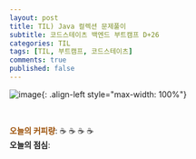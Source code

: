 ```yaml
---
layout: post
title: TIL) Java 컬렉션 문제풀이
subtitle: 코드스테이츠 백엔드 부트캠프 D+26
categories: TIL
tags: [TIL, 부트캠프, 코드스테이츠]
comments: true
published: false
---
```



![image](){: .align-left style="max-width: 100%"}


<br/>

<span style="color:#994C00">**오늘의 커피량**</span>: ☕️ ☕️ ☕️ ☕️️️️  
**오늘의 점심**: 